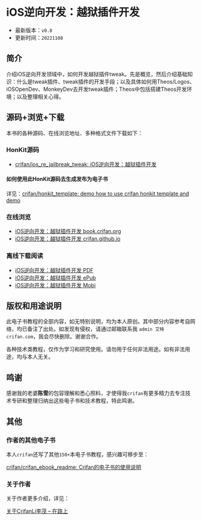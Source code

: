 # iOS逆向开发：越狱插件开发

* 最新版本：`v0.8`
* 更新时间：`20221108`

## 简介

介绍iOS逆向开发领域中，如何开发越狱插件tweak。先是概览，然后介绍基础知识：什么是tweak插件、tweak插件的开发手段；以及具体如何用Theos/Logos、iOSOpenDev、MonkeyDev去开发tweak插件；Theos中包括搭建Theos开发环境；以及整理相关心得。

## 源码+浏览+下载

本书的各种源码、在线浏览地址、多种格式文件下载如下：

### HonKit源码

* [crifan/ios_re_jailbreak_tweak: iOS逆向开发：越狱插件开发](https://github.com/crifan/ios_re_jailbreak_tweak)

#### 如何使用此HonKit源码去生成发布为电子书

详见：[crifan/honkit_template: demo how to use crifan honkit template and demo](https://github.com/crifan/honkit_template)

### 在线浏览

* [iOS逆向开发：越狱插件开发 book.crifan.org](https://book.crifan.org/books/ios_re_jailbreak_tweak/website/)
* [iOS逆向开发：越狱插件开发 crifan.github.io](https://crifan.github.io/ios_re_jailbreak_tweak/website/)

### 离线下载阅读

* [iOS逆向开发：越狱插件开发 PDF](https://book.crifan.org/books/ios_re_jailbreak_tweak/pdf/ios_re_jailbreak_tweak.pdf)
* [iOS逆向开发：越狱插件开发 ePub](https://book.crifan.org/books/ios_re_jailbreak_tweak/epub/ios_re_jailbreak_tweak.epub)
* [iOS逆向开发：越狱插件开发 Mobi](https://book.crifan.org/books/ios_re_jailbreak_tweak/mobi/ios_re_jailbreak_tweak.mobi)

## 版权和用途说明

此电子书教程的全部内容，如无特别说明，均为本人原创。其中部分内容参考自网络，均已备注了出处。如发现有侵权，请通过邮箱联系我 `admin 艾特 crifan.com`，我会尽快删除。谢谢合作。

各种技术类教程，仅作为学习和研究使用。请勿用于任何非法用途。如有非法用途，均与本人无关。

## 鸣谢

感谢我的老婆**陈雪**的包容理解和悉心照料，才使得我`crifan`有更多精力去专注技术专研和整理归纳出这些电子书和技术教程，特此鸣谢。

## 其他

### 作者的其他电子书

本人`crifan`还写了其他`150+`本电子书教程，感兴趣可移步至：

[crifan/crifan_ebook_readme: Crifan的电子书的使用说明](https://github.com/crifan/crifan_ebook_readme)

### 关于作者

关于作者更多介绍，详见：

[关于CrifanLi李茂 – 在路上](https://www.crifan.org/about/)
